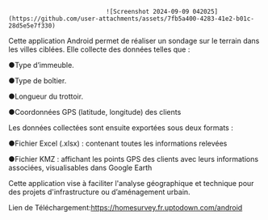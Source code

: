 
                               ![Screenshot 2024-09-09 042025](https://github.com/user-attachments/assets/7fb5a400-4283-41e2-b01c-28d5e5e7f330)


Cette application Android permet de réaliser un sondage sur le terrain dans les villes ciblées. Elle collecte des données telles que :

●Type d’immeuble.

●Type de boîtier.

●Longueur du trottoir.

●Coordonnées GPS (latitude, longitude) des clients

Les données collectées sont ensuite exportées sous deux formats :

●Fichier Excel (.xlsx) : contenant toutes les informations relevées

●Fichier KMZ : affichant les points GPS des clients avec leurs informations associées, visualisables dans Google Earth

Cette application vise à faciliter l'analyse géographique et technique pour des projets d'infrastructure ou d’aménagement urbain.

Lien de Téléchargement:https://homesurvey.fr.uptodown.com/android
